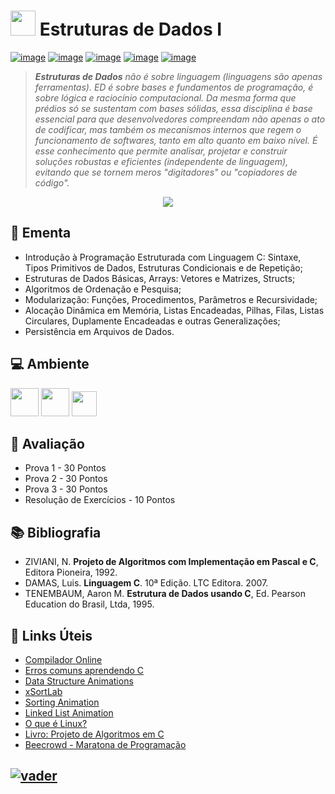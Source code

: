 # <a href="#"><img src="https://github.com/adrianoifnmg/adrianoifnmg/blob/main/icons/ed_logo.png" width="40"></a> Estruturas de Dados I

[![image](https://img.shields.io/badge/Conteúdos_de_Aula-282358?style=for-the-badge&logo=PowerShell&logoColor=white
)](https://github.com/adrianoifnmg/EstruturasDeDados1/tree/master/public) 
[![image](https://img.shields.io/badge/WhatsApp-155b29?style=for-the-badge&logo=whatsapp&logoColor=white
)](https://chat.whatsapp.com/BgTCsHovitG4J9nfCJT49k)
[![image](https://img.shields.io/badge/Youtube-FF0000?style=for-the-badge&logo=youtube&logoColor=white)](https://www.youtube.com/@estruturasdedados1) [![image](https://img.shields.io/badge/Calendário-3b71c6?style=for-the-badge&logo=GoogleCalendar&logoColor=white
)](https://calendar.google.com/calendar/embed?src=1kcpaqfkjqjk7mj943baespn10@group.calendar.google.com&src=hhtmsj9epvmqsdpn27sfolp688@group.calendar.google.com&ctz=America%2FSao_Paulo) [![image](https://img.shields.io/badge/Links_Úteis-d88200?style=for-the-badge&logo=SitePoint&logoColor=white
)](#link-links-úteis)

> _**Estruturas de Dados** não é sobre linguagem (linguagens são apenas ferramentas). ED é sobre bases e fundamentos de programação, é sobre lógica e raciocínio computacional. Da mesma forma que prédios só se sustentam com bases sólidas, essa disciplina é base essencial para que desenvolvedores compreendam não apenas o ato de codificar, mas também os mecanismos internos que regem o funcionamento de softwares, tanto em alto quanto em baixo nível. É esse conhecimento que permite analisar, projetar e construir soluções robustas e eficientes (independente de linguagem), evitando que se tornem meros "digitadores" ou "copiadores de código"._

<p align="center"><a href="#"><img src="https://github.com/adrianoifnmg/adrianoifnmg/blob/main/icons/cat-typing.gif"></a></p>

## :dart: Ementa
* Introdução à Programação Estruturada com Linguagem C: Sintaxe, Tipos Primitivos de Dados, Estruturas Condicionais e de Repetição;
* Estruturas de Dados Básicas, Arrays: Vetores e Matrizes, Structs; 
* Algoritmos de Ordenação e Pesquisa; 
* Modularização: Funções, Procedimentos, Parâmetros e Recursividade; 
* Alocação Dinâmica em Memória, Listas Encadeadas, Pilhas, Filas, Listas Circulares, Duplamente Encadeadas e outras Generalizações; 
* Persistência em Arquivos de Dados.

## :computer: Ambiente

[<img src="https://github.com/adrianoifnmg/adrianoifnmg/blob/main/icons/mint.png" height="45">](https://linuxmint.com/) 
[<img src="https://github.com/adrianoifnmg/adrianoifnmg/blob/main/icons/geany.png" height="45">](https://www.geany.org/) 
[<img src="https://cdn.jsdelivr.net/gh/devicons/devicon/icons/c/c-original.svg" height="40">](https://gcc.gnu.org/) 

## :memo: Avaliação

* Prova 1 - 30 Pontos
* Prova 2 - 30 Pontos
* Prova 3 - 30 Pontos
* Resolução de Exercícios - 10 Pontos

## :books: Bibliografia

* ZIVIANI, N. **Projeto de Algoritmos com Implementação em Pascal e C**, Editora Pioneira, 1992.
* DAMAS, Luis. **Linguagem C**. 10ª Edição. LTC Editora. 2007.
* TENEMBAUM, Aaron M. **Estrutura de Dados usando C**, Ed. Pearson Education do Brasil, Ltda, 1995.

## :link: Links Úteis

* [Compilador Online](https://www.programiz.com/c-programming/online-compiler/)
* [Erros comuns aprendendo C](https://www.ic.unicamp.br/~rafael/cursos/1s2016/mc102/erros_comuns.html)
* [Data Structure Animations](https://www.cs.usfca.edu/~galles/visualization/Algorithms.html)
* [xSortLab](https://math.hws.edu/eck/js/sorting/xSortLab.html)
* [Sorting Animation](https://www.toptal.com/developers/sorting-algorithms)
* [Linked List Animation](https://www.cs.usfca.edu/~galles/visualization/QueueLL.html)
* [O que é Linux?](https://www.youtube.com/watch?v=CT6BZBzbpWA)
* [Livro: Projeto de Algoritmos em C](https://www.ime.usp.br/~pf/algoritmos/index.html)
* [Beecrowd - Maratona de Programação](https://www.beecrowd.com.br/judge/pt/login)

## [![vader](https://github.com/adrianoifnmg/adrianoifnmg/blob/main/icons/vader2.gif)](#)
